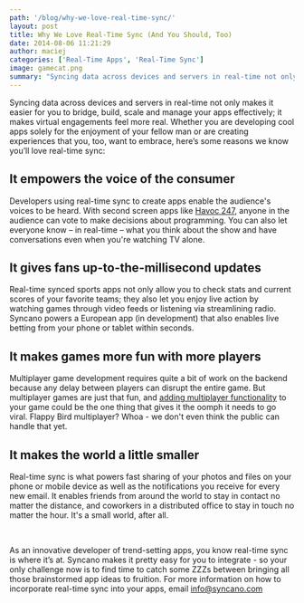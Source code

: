 ```yaml
---
path: '/blog/why-we-love-real-time-sync/'
layout: post
title: Why We Love Real-Time Sync (And You Should, Too)
date: 2014-08-06 11:21:29
author: maciej
categories: ['Real-Time Apps', 'Real-Time Sync']
image: gamecat.png
summary: "Syncing data across devices and servers in real-time not only makes it easier for you to bridge, build, scale and manage your apps effectively; it makes virtual engagements feel more real. Whether you are developing cool apps solely for the enjoyment of your fellow man or are creating experiences that you, too, want to embrace, here’s some reasons we know you’ll love real-time sync"
---
```

Syncing data across devices and servers in real-time not only makes it easier for you to bridge, build, scale and manage your apps effectively; it makes virtual engagements feel more real. Whether you are developing cool apps solely for the enjoyment of your fellow man or are creating experiences that you, too, want to embrace, here’s some reasons we know you’ll love real-time sync:<!--more-->
<h2>It empowers the voice of the consumer</h2>
Developers using real-time sync to create apps enable the audience's voices to be heard. With second screen apps like <a href="http://www.syncano.com/second-screen/">Havoc 247</a>, anyone in the audience can vote to make decisions about programming. You can also let everyone know – in real-time – what you think about the show and have conversations even when you're watching TV alone.
<h2>It gives fans up-to-the-millisecond updates</h2>
Real-time synced sports apps not only allow you to check stats and current scores of your favorite teams; they also let you enjoy live action by watching games through video feeds or listening via streamlining radio. Syncano powers a European app (in development) that also enables live betting from your phone or tablet within seconds.
<h2>It makes games more fun with more players</h2>
Multiplayer game development requires quite a bit of work on the backend because any delay between players can disrupt the entire game. But multiplayer games are just that fun, and <a href="http://www.syncano.com/gaming/">adding multiplayer functionality</a> to your game could be the one thing that gives it the oomph it needs to go viral. Flappy Bird multiplayer? Whoa - we don't even think the public can handle that yet.
<h2>It makes the world a little smaller</h2>
Real-time sync is what powers fast sharing of your photos and files on your phone or mobile device as well as the notifications you receive for every new email. It enables friends from around the world to stay in contact no matter the distance, and coworkers in a distributed office to stay in touch no matter the hour. It's a small world, after all.

&nbsp;

As an innovative developer of trend-setting apps, you know real-time sync is where it’s at. Syncano makes it pretty easy for you to integrate - so your only challenge now is to find time to catch some ZZZs between bringing all those brainstormed app ideas to fruition. For more information on how to incorporate real-time sync into your apps, email info@syncano.com